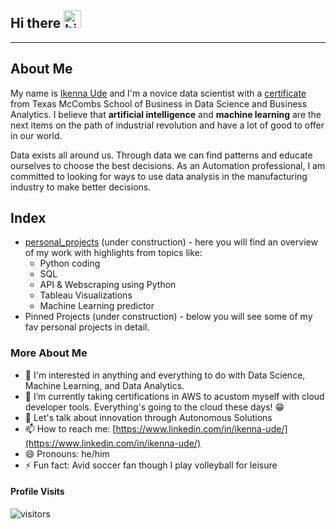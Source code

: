 ## Hi there <img src="https://user-images.githubusercontent.com/1303154/88677602-1635ba80-d120-11ea-84d8-d263ba5fc3c0.gif" width="28px" alt="hi">
---
## About Me
My name is [Ikenna Ude](https://www.linkedin.com/in/ikenna-ude/ 'Linkedin Profile') and I'm a novice data scientist with a [certificate](https://eportfolio.mygreatlearning.com/ikenna-ude) from Texas McCombs School of Business in Data Science and Business Analytics. I believe that **artificial intelligence** and **machine learning** are the next items on the path of industrial revolution and have a lot of good to offer in our world. 

Data exists all around us. Through data we can find patterns and educate ourselves to choose the best decisions. As an Automation professional, I am committed to looking for ways to use data analysis in the manufacturing industry to make better decisions.

## Index
- [personal_projects](https://github.com/DECKSY/personal_projects) (under construction) - here you will find an overview of my work with highlights from topics like:
  - Python coding
  - SQL 
  - API & Webscraping using Python
  - Tableau Visualizations
  - Machine Learning predictor
- Pinned Projects (under construction) - below you will see some of my fav personal projects in detail.

### More About Me  
- 🔭 I'm interested in anything and everything to do with Data Science, Machine Learning, and Data Analytics.
- 🌱 I’m currently taking certifications in AWS to acustom myself with cloud developer tools. Everything's going to the cloud these days! 😁
- 💬 Let's talk about innovation through Autonomous Solutions
- 📫 How to reach me: [https://www.linkedin.com/in/ikenna-ude/](https://www.linkedin.com/in/ikenna-ude/)
- 😄 Pronouns: he/him
- ⚡ Fun fact: Avid soccer fan though I play volleyball for leisure 


#### Profile Visits
![visitors](https://visitor-badge.glitch.me/badge?page_id=DECKSY.IkennaUde&left_color=green&right_color=red)
